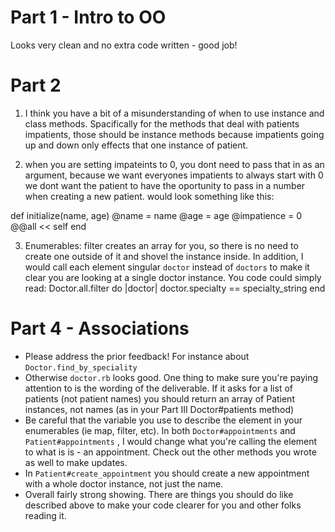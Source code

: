 # Part 1 - Intro to OO
Looks very clean and no extra code written - good job! 

# Part 2

1. I think you have a bit of a misunderstanding of when to use instance and class methods. Spacifically for the methods that deal with patients impatients, those should be instance methods because impatients going up and down only effects that one instance of patient. 

2. when you are setting impateints to 0, you dont need to pass that in as an argument, because we want everyones impatients to always start with 0 we dont want the patient to have the oportunity to pass in a number when creating a new patient. would look something like this:

 def initialize(name, age)
        @name = name
        @age = age
        @impatience = 0
        @@all << self
    end

3. Enumerables: filter creates an array for you, so there is no need to create one outside of it and shovel the instance inside. In addition, I would call each element singular `doctor` instead of `doctors` to make it clear you are looking at a single doctor instance. You code could simply read:
Doctor.all.filter do |doctor| 
    doctor.specialty == specialty_string
end

# Part 4 - Associations
- Please address the prior feedback! For instance about `Doctor.find_by_speciality`
- Otherwise `doctor.rb` looks good. One thing to make sure you're paying attention to is the wording of the deliverable. If it asks for a list of patients (not patient names) you should return an array of Patient instances, not names (as in your Part III Doctor#patients method)
- Be careful that the variable you use to describe the element in your enumerables (ie map, filter, etc). In both `Doctor#appointments` and `Patient#appointments` , I would change what you're calling the element to what is is - an appointment. Check out the other methods you wrote as well to make updates. 
- In `Patient#create_appointment` you should create a new appointment with a whole doctor instance, not just the name.
- Overall fairly strong showing. There are things you should do like described above to make your code clearer for you and other folks reading it.  